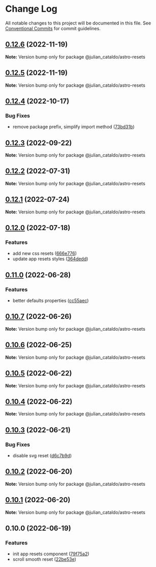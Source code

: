 # Change Log

All notable changes to this project will be documented in this file.
See [Conventional Commits](https://conventionalcommits.org) for commit guidelines.

## [0.12.6](https://github.com/JulianCataldo/web-garden/compare/@julian_cataldo/astro-resets@0.12.5...@julian_cataldo/astro-resets@0.12.6) (2022-11-19)

**Note:** Version bump only for package @julian_cataldo/astro-resets

## [0.12.5](https://github.com/JulianCataldo/web-garden/compare/@julian_cataldo/astro-resets@0.12.4...@julian_cataldo/astro-resets@0.12.5) (2022-11-19)

**Note:** Version bump only for package @julian_cataldo/astro-resets

## [0.12.4](https://github.com/JulianCataldo/web-garden/compare/@julian_cataldo/astro-resets@0.12.3...@julian_cataldo/astro-resets@0.12.4) (2022-10-17)

### Bug Fixes

- remove package prefix, simplify import method ([73bd31b](https://github.com/JulianCataldo/web-garden/commit/73bd31bf1f501624036a74a3f19c5bf83cc9c0a4))

## [0.12.3](https://github.com/JulianCataldo/web-garden/compare/@julian_cataldo/astro-resets@0.12.2...@julian_cataldo/astro-resets@0.12.3) (2022-09-22)

**Note:** Version bump only for package @julian_cataldo/astro-resets

## [0.12.2](https://github.com/JulianCataldo/web-garden/compare/@julian_cataldo/astro-resets@0.12.1...@julian_cataldo/astro-resets@0.12.2) (2022-07-31)

**Note:** Version bump only for package @julian_cataldo/astro-resets

## [0.12.1](https://github.com/JulianCataldo/web-garden/compare/@julian_cataldo/astro-resets@0.12.0...@julian_cataldo/astro-resets@0.12.1) (2022-07-24)

**Note:** Version bump only for package @julian_cataldo/astro-resets

## [0.12.0](https://github.com/JulianCataldo/web-garden/compare/@julian_cataldo/astro-resets@0.11.0...@julian_cataldo/astro-resets@0.12.0) (2022-07-18)

### Features

- add new css resets ([666e776](https://github.com/JulianCataldo/web-garden/commit/666e776e060110cdc24e09fa91e3591bb4e96ce4))
- update app resets styles ([364dedd](https://github.com/JulianCataldo/web-garden/commit/364deddef1b42f7f665f457c1a8b93552124e364))

## [0.11.0](https://github.com/JulianCataldo/web-garden/compare/@julian_cataldo/astro-resets@0.10.7...@julian_cataldo/astro-resets@0.11.0) (2022-06-28)

### Features

- better defaults properties ([cc55aec](https://github.com/JulianCataldo/web-garden/commit/cc55aecd0ea8051ab268c391cb5a28372d7ca896))

## [0.10.7](https://github.com/JulianCataldo/web-garden/compare/@julian_cataldo/astro-resets@0.10.6...@julian_cataldo/astro-resets@0.10.7) (2022-06-26)

**Note:** Version bump only for package @julian_cataldo/astro-resets

## [0.10.6](https://github.com/JulianCataldo/web-garden/compare/@julian_cataldo/astro-resets@0.10.5...@julian_cataldo/astro-resets@0.10.6) (2022-06-25)

**Note:** Version bump only for package @julian_cataldo/astro-resets

## [0.10.5](https://github.com/JulianCataldo/web-garden/compare/@julian_cataldo/astro-resets@0.10.4...@julian_cataldo/astro-resets@0.10.5) (2022-06-22)

**Note:** Version bump only for package @julian_cataldo/astro-resets

## [0.10.4](https://github.com/JulianCataldo/web-garden/compare/@julian_cataldo/astro-resets@0.10.3...@julian_cataldo/astro-resets@0.10.4) (2022-06-22)

**Note:** Version bump only for package @julian_cataldo/astro-resets

## [0.10.3](https://github.com/JulianCataldo/web-garden/compare/@julian_cataldo/astro-resets@0.10.2...@julian_cataldo/astro-resets@0.10.3) (2022-06-21)

### Bug Fixes

- disable svg reset ([d6c7b9d](https://github.com/JulianCataldo/web-garden/commit/d6c7b9df189b3b1ffcb306c1e1306e4de78fe303))

## [0.10.2](https://github.com/JulianCataldo/web-garden/compare/@julian_cataldo/astro-resets@0.10.1...@julian_cataldo/astro-resets@0.10.2) (2022-06-20)

**Note:** Version bump only for package @julian_cataldo/astro-resets

## [0.10.1](https://github.com/JulianCataldo/web-garden/compare/@julian_cataldo/astro-resets@0.10.0...@julian_cataldo/astro-resets@0.10.1) (2022-06-20)

**Note:** Version bump only for package @julian_cataldo/astro-resets

## 0.10.0 (2022-06-19)

### Features

- init app resets component ([79f75a2](https://github.com/JulianCataldo/web-garden/commit/79f75a2628017f62316e363c3ed9bfac8c078f11))
- scroll smooth reset ([22be53e](https://github.com/JulianCataldo/web-garden/commit/22be53ec7711d3529ef8372f2bb463f909d7792d))
